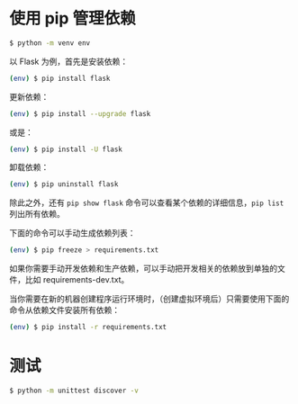 # 使用 pip 管理依赖

```bash
$ python -m venv env
```

以 Flask 为例，首先是安装依赖：

```bash
(env) $ pip install flask
```

更新依赖：

```bash
(env) $ pip install --upgrade flask
```

或是：

```bash
(env) $ pip install -U flask
```

卸载依赖：

```bash
(env) $ pip uninstall flask
```

除此之外，还有 `pip show flask` 命令可以查看某个依赖的详细信息，`pip list` 列出所有依赖。

下面的命令可以手动生成依赖列表：

```bash
(env) $ pip freeze > requirements.txt
```

如果你需要手动开发依赖和生产依赖，可以手动把开发相关的依赖放到单独的文件，比如 requirements-dev.txt。

当你需要在新的机器创建程序运行环境时，（创建虚拟环境后）只需要使用下面的命令从依赖文件安装所有依赖：

```bash
(env) $ pip install -r requirements.txt
```

# 测试

```bash
$ python -m unittest discover -v
```
